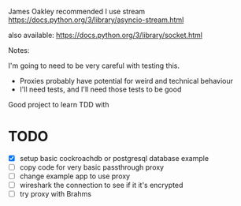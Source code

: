James Oakley recommended I use stream
https://docs.python.org/3/library/asyncio-stream.html


also available:
https://docs.python.org/3/library/socket.html


Notes:

I'm going to need to be very careful with testing this.
- Proxies probably have potential for weird and technical behaviour
- I'll need tests, and I'll need those tests to be good

Good project to learn TDD with

# TODO

- [x] setup basic cockroachdb or postgresql database example
- [ ] copy code for very basic passthrough proxy
- [ ] change example app to use proxy
- [ ] wireshark the connection to see if it it's encrypted
- [ ] try proxy with Brahms